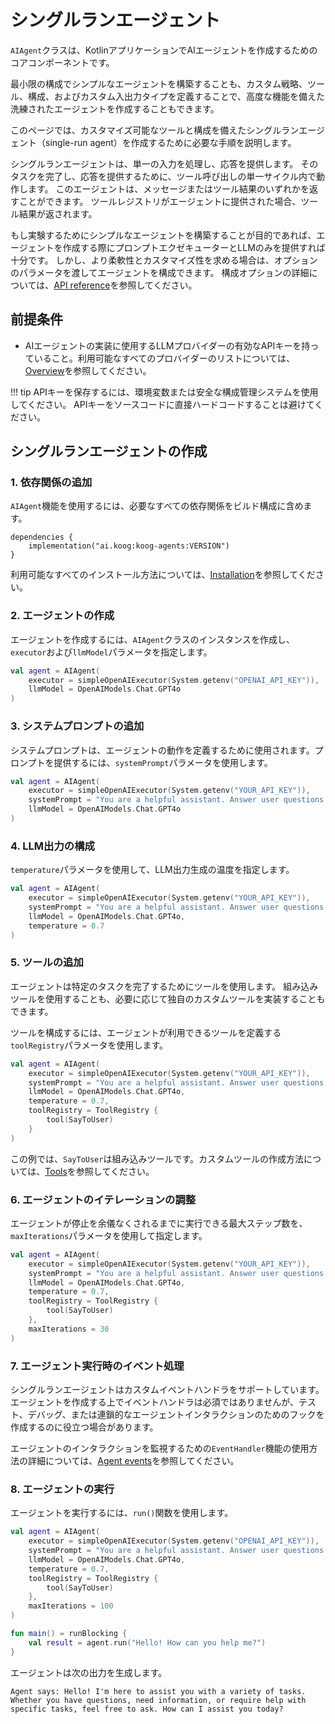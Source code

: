 # シングルランエージェント

`AIAgent`クラスは、KotlinアプリケーションでAIエージェントを作成するためのコアコンポーネントです。

最小限の構成でシンプルなエージェントを構築することも、カスタム戦略、ツール、構成、およびカスタム入出力タイプを定義することで、高度な機能を備えた洗練されたエージェントを作成することもできます。

このページでは、カスタマイズ可能なツールと構成を備えたシングルランエージェント（single-run agent）を作成するために必要な手順を説明します。

シングルランエージェントは、単一の入力を処理し、応答を提供します。
そのタスクを完了し、応答を提供するために、ツール呼び出しの単一サイクル内で動作します。
このエージェントは、メッセージまたはツール結果のいずれかを返すことができます。
ツールレジストリがエージェントに提供された場合、ツール結果が返されます。

もし実験するためにシンプルなエージェントを構築することが目的であれば、エージェントを作成する際にプロンプトエクゼキューターとLLMのみを提供すれば十分です。
しかし、より柔軟性とカスタマイズ性を求める場合は、オプションのパラメータを渡してエージェントを構成できます。
構成オプションの詳細については、[API reference](https://api.koog.ai/agents/agents-core/ai.koog.agents.core.agent/-a-i-agent/-a-i-agent.html)を参照してください。

## 前提条件

- AIエージェントの実装に使用するLLMプロバイダーの有効なAPIキーを持っていること。利用可能なすべてのプロバイダーのリストについては、[Overview](index.md)を参照してください。

!!! tip
    APIキーを保存するには、環境変数または安全な構成管理システムを使用してください。
    APIキーをソースコードに直接ハードコードすることは避けてください。

## シングルランエージェントの作成

### 1. 依存関係の追加

`AIAgent`機能を使用するには、必要なすべての依存関係をビルド構成に含めます。

```
dependencies {
    implementation("ai.koog:koog-agents:VERSION")
}
```

利用可能なすべてのインストール方法については、[Installation](index.md#installation)を参照してください。

### 2. エージェントの作成

エージェントを作成するには、`AIAgent`クラスのインスタンスを作成し、`executor`および`llmModel`パラメータを指定します。

<!--- INCLUDE
import ai.koog.agents.core.agent.AIAgent
import ai.koog.prompt.executor.clients.openai.OpenAIModels
import ai.koog.prompt.executor.llms.all.simpleOpenAIExecutor
-->
```kotlin
val agent = AIAgent(
    executor = simpleOpenAIExecutor(System.getenv("OPENAI_API_KEY")),
    llmModel = OpenAIModels.Chat.GPT4o
)
```
<!--- KNIT example-single-run-01.kt -->

### 3. システムプロンプトの追加

システムプロンプトは、エージェントの動作を定義するために使用されます。プロンプトを提供するには、`systemPrompt`パラメータを使用します。

<!--- INCLUDE
import ai.koog.agents.core.agent.AIAgent
import ai.koog.prompt.executor.clients.openai.OpenAIModels
import ai.koog.prompt.executor.llms.all.simpleOpenAIExecutor
-->
```kotlin
val agent = AIAgent(
    executor = simpleOpenAIExecutor(System.getenv("YOUR_API_KEY")),
    systemPrompt = "You are a helpful assistant. Answer user questions concisely.",
    llmModel = OpenAIModels.Chat.GPT4o
)
```
<!--- KNIT example-single-run-02.kt -->

### 4. LLM出力の構成

`temperature`パラメータを使用して、LLM出力生成の温度を指定します。

<!--- INCLUDE
import ai.koog.agents.core.agent.AIAgent
import ai.koog.prompt.executor.clients.openai.OpenAIModels
import ai.koog.prompt.executor.llms.all.simpleOpenAIExecutor
-->
```kotlin
val agent = AIAgent(
    executor = simpleOpenAIExecutor(System.getenv("YOUR_API_KEY")),
    systemPrompt = "You are a helpful assistant. Answer user questions concisely.",
    llmModel = OpenAIModels.Chat.GPT4o,
    temperature = 0.7
)
```
<!--- KNIT example-single-run-03.kt -->

### 5. ツールの追加

エージェントは特定のタスクを完了するためにツールを使用します。
組み込みツールを使用することも、必要に応じて独自のカスタムツールを実装することもできます。

ツールを構成するには、エージェントが利用できるツールを定義する`toolRegistry`パラメータを使用します。

<!--- INCLUDE
import ai.koog.agents.core.agent.AIAgent
import ai.koog.agents.core.tools.ToolRegistry
import ai.koog.agents.ext.tool.SayToUser
import ai.koog.prompt.executor.clients.openai.OpenAIModels
import ai.koog.prompt.executor.llms.all.simpleOpenAIExecutor
-->
```kotlin
val agent = AIAgent(
    executor = simpleOpenAIExecutor(System.getenv("YOUR_API_KEY")),
    systemPrompt = "You are a helpful assistant. Answer user questions concisely.",
    llmModel = OpenAIModels.Chat.GPT4o,
    temperature = 0.7,
    toolRegistry = ToolRegistry {
        tool(SayToUser)
    }
)
```
<!--- KNIT example-single-run-04.kt -->
この例では、`SayToUser`は組み込みツールです。カスタムツールの作成方法については、[Tools](tools-overview.md)を参照してください。

### 6. エージェントのイテレーションの調整

エージェントが停止を余儀なくされるまでに実行できる最大ステップ数を、`maxIterations`パラメータを使用して指定します。

<!--- INCLUDE
import ai.koog.agents.core.agent.AIAgent
import ai.koog.agents.core.tools.ToolRegistry
import ai.koog.agents.ext.tool.SayToUser
import ai.koog.prompt.executor.clients.openai.OpenAIModels
import ai.koog.prompt.executor.llms.all.simpleOpenAIExecutor
-->
```kotlin
val agent = AIAgent(
    executor = simpleOpenAIExecutor(System.getenv("YOUR_API_KEY")),
    systemPrompt = "You are a helpful assistant. Answer user questions concisely.",
    llmModel = OpenAIModels.Chat.GPT4o,
    temperature = 0.7,
    toolRegistry = ToolRegistry {
        tool(SayToUser)
    },
    maxIterations = 30
)
```
<!--- KNIT example-single-run-05.kt -->

### 7. エージェント実行時のイベント処理

シングルランエージェントはカスタムイベントハンドラをサポートしています。
エージェントを作成する上でイベントハンドラは必須ではありませんが、テスト、デバッグ、または連鎖的なエージェントインタラクションのためのフックを作成するのに役立つ場合があります。

エージェントのインタラクションを監視するための`EventHandler`機能の使用方法の詳細については、[Agent events](agent-events.md)を参照してください。

### 8. エージェントの実行

エージェントを実行するには、`run()`関数を使用します。

<!--- INCLUDE
import ai.koog.agents.core.agent.AIAgent
import ai.koog.agents.core.tools.ToolRegistry
import ai.koog.agents.ext.tool.SayToUser
import ai.koog.prompt.executor.clients.openai.OpenAIModels
import ai.koog.prompt.executor.llms.all.simpleOpenAIExecutor
import kotlinx.coroutines.runBlocking
-->
```kotlin
val agent = AIAgent(
    executor = simpleOpenAIExecutor(System.getenv("OPENAI_API_KEY")),
    systemPrompt = "You are a helpful assistant. Answer user questions concisely.",
    llmModel = OpenAIModels.Chat.GPT4o,
    temperature = 0.7,
    toolRegistry = ToolRegistry {
        tool(SayToUser)
    },
    maxIterations = 100
)

fun main() = runBlocking {
    val result = agent.run("Hello! How can you help me?")
}
```
<!--- KNIT example-single-run-06.kt -->

エージェントは次の出力を生成します。

```
Agent says: Hello! I'm here to assist you with a variety of tasks. Whether you have questions, need information, or require help with specific tasks, feel free to ask. How can I assist you today?